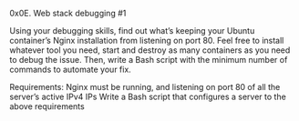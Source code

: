 0x0E. Web stack debugging #1

Using your debugging skills, find out what’s keeping your Ubuntu container’s Nginx installation from listening on port 80. Feel free to install whatever tool you need, start and destroy as many containers as you need to debug the issue. Then, write a Bash script with the minimum number of commands to automate your fix.

Requirements:
Nginx must be running, and listening on port 80 of all the server’s active IPv4 IPs
Write a Bash script that configures a server to the above requirements
